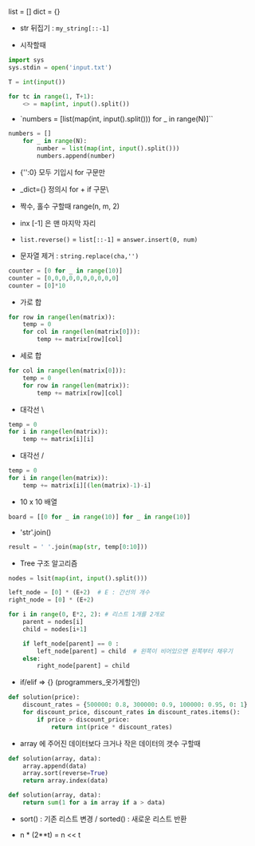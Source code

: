 list = []
dict = {}

- str 뒤집기 : `my_string[::-1]`

- 시작할때
```python
import sys
sys.stdin = open('input.txt')

T = int(input())

for tc in range(1, T+1):
    <> = map(int, input().split())
```

- `numbers = [list(map(int, input().split())) for _ in range(N)]``
```python
numbers = []
    for _ in range(N):
        number = list(map(int, input().split()))
        numbers.append(number)
```

- {'':0} 모두 기입시 for 구문만
- _dict={} 정의시 for + if 구문\

- 짝수, 홀수 구할때 range(n, m, 2) 
- inx [-1] 은 맨 마지막 자리

- `list.reverse()` = `list[::-1]` = `answer.insert(0, num)`

- 문자열 제거 : `string.replace(cha,'')`

```python
counter = [0 for _ in range(10)]
counter = [0,0,0,0,0,0,0,0,0,0]
counter = [0]*10
```

- 가로 합
```python
for row in range(len(matrix)):
    temp = 0
    for col in range(len(matrix[0])):
        temp += matrix[row][col]
```

- 세로 합
```python
for col in range(len(matrix[0])):
    temp = 0
    for row in range(len(matrix)):
        temp += matrix[row][col]
```

- 대각선 \
```python
temp = 0
for i in range(len(matrix)):
    temp += matrix[i][i]
```

- 대각선 /
```python
temp = 0
for i in range(len(matrix)):
    temp += matrix[i][(len(matrix)-1)-i]
```

- 10 x 10 배열
```python
board = [[0 for _ in range(10)] for _ in range(10)]
```

- 'str'.join()
```python
result = ' '.join(map(str, temp[0:10]))
```

- Tree 구조 알고리즘
```python
nodes = lsit(map(int, input().split()))

left_node = [0] * (E+2)  # E : 간선의 개수
right_node = [0] * (E+2)

for i in range(0, E*2, 2): # 리스트 1개를 2개로   
    parent = nodes[i]
    child = nodes[i+1]

    if left_node[parent] == 0 :
        left_node[parent] = child  # 왼쪽이 비어있으면 왼쪽부터 채우기
    else:
        right_node[parent] = child
```

- if/elif => {} (programmers_옷가게할인)
```python
def solution(price):
    discount_rates = {500000: 0.8, 300000: 0.9, 100000: 0.95, 0: 1}
    for discount_price, discount_rates in discount_rates.items():
        if price > discount_price:
            return int(price * discount_rates)
```

- array 에 주어진 데이터보다 크거나 작은 데이터의 갯수 구할때
```python
def solution(array, data):
    array.append(data)
    array.sort(reverse=True)
    return array.index(data)
```
```python
def solution(array, data):
    return sum(1 for a in array if a > data)
```

- sort() : 기존 리스트 변경
 / sorted() : 새로운 리스트 반환

 - n * (2**t) = n << t